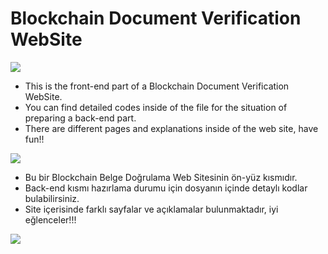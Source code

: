 # Blockchain Document Verification WebSite
<img src="https://user-images.githubusercontent.com/73097560/115834477-dbab4500-a447-11eb-908a-139a6edaec5c.gif">

- This is the front-end part of a Blockchain Document Verification WebSite.
- You can find detailed codes inside of the file for the situation of preparing a back-end part.
- There are different pages and explanations inside of the web site, have fun!!

<img src="https://user-images.githubusercontent.com/73097560/115834477-dbab4500-a447-11eb-908a-139a6edaec5c.gif">

- Bu bir Blockchain Belge Doğrulama Web Sitesinin ön-yüz kısmıdır.
- Back-end kısmı hazırlama durumu için dosyanın içinde detaylı kodlar bulabilirsiniz.
- Site içerisinde farklı sayfalar ve açıklamalar bulunmaktadır, iyi eğlenceler!!!

<img src="https://user-images.githubusercontent.com/73097560/115834477-dbab4500-a447-11eb-908a-139a6edaec5c.gif">
